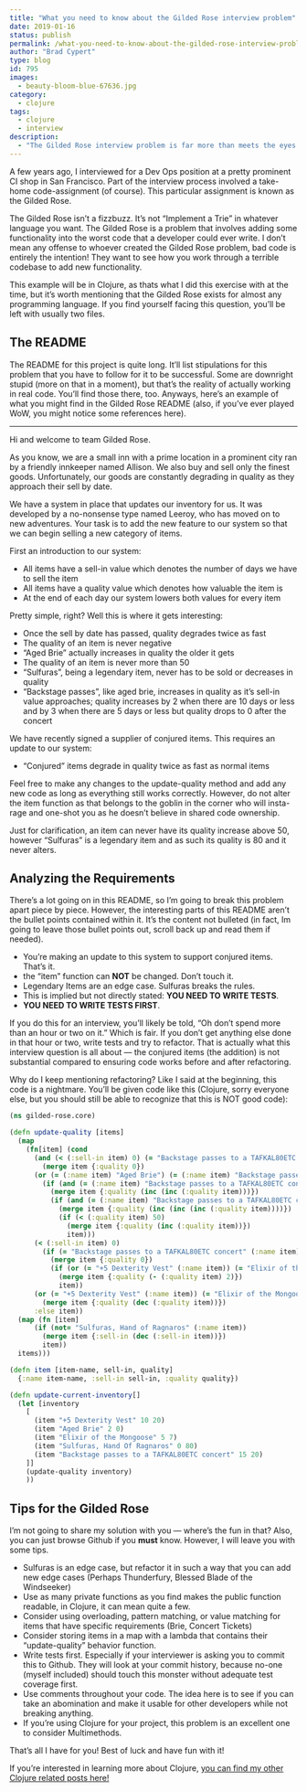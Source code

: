 ```yaml
---
title: "What you need to know about the Gilded Rose interview problem"
date: 2019-01-16
status: publish
permalink: /what-you-need-to-know-about-the-gilded-rose-interview-problem
author: "Brad Cypert"
type: blog
id: 795
images:
  - beauty-bloom-blue-67636.jpg
category:
  - clojure
tags:
  - clojure
  - interview
description:
  - "The Gilded Rose interview problem is far more than meets the eyes. You may have requirements, but you need to refactor and provide test coverage, as well!"
---
```


A few years ago, I interviewed for a Dev Ops position at a pretty prominent CI shop in San Francisco. Part of the interview process involved a take-home code-assignment (of course). This particular assignment is known as the Gilded Rose.

The Gilded Rose isn’t a fizzbuzz. It’s not “Implement a Trie” in whatever language you want. The Gilded Rose is a problem that involves adding some functionality into the worst code that a developer could ever write. I don’t mean any offense to whoever created the Gilded Rose problem, bad code is entirely the intention! They want to see how you work through a terrible codebase to add new functionality.

This example will be in Clojure, as thats what I did this exercise with at the time, but it’s worth mentioning that the Gilded Rose exists for almost any programming language. If you find yourself facing this question, you’ll be left with usually two files.

## The README

The README for this project is quite long. It’ll list stipulations for this problem that you have to follow for it to be successful. Some are downright stupid (more on that in a moment), but that’s the reality of actually working in real code. You’ll find those there, too. Anyways, here’s an example of what you might find in the Gilded Rose README (also, if you’ve ever played WoW, you might notice some references here).

---

Hi and welcome to team Gilded Rose.

As you know, we are a small inn with a prime location in a prominent city ran by a friendly innkeeper named Allison. We also buy and sell only the finest goods. Unfortunately, our goods are constantly degrading in quality as they approach their sell by date.

We have a system in place that updates our inventory for us. It was developed by a no-nonsense type named Leeroy, who has moved on to new adventures. Your task is to add the new feature to our system so that we can begin selling a new category of items.

First an introduction to our system:

- All items have a sell-in value which denotes the number of days we have to sell the item
- All items have a quality value which denotes how valuable the item is
- At the end of each day our system lowers both values for every item

Pretty simple, right? Well this is where it gets interesting:

- Once the sell by date has passed, quality degrades twice as fast
- The quality of an item is never negative
- “Aged Brie” actually increases in quality the older it gets
- The quality of an item is never more than 50
- “Sulfuras”, being a legendary item, never has to be sold or decreases in quality
- “Backstage passes”, like aged brie, increases in quality as it’s sell-in value approaches; quality increases by 2 when there are 10 days or less and by 3 when there are 5 days or less but quality drops to 0 after the concert

We have recently signed a supplier of conjured items. This requires an update to our system:

- “Conjured” items degrade in quality twice as fast as normal items

Feel free to make any changes to the update-quality method and add any new code as long as everything still works correctly. However, do not alter the item function as that belongs to the goblin in the corner who will insta-rage and one-shot you as he doesn’t believe in shared code ownership.

Just for clarification, an item can never have its quality increase above 50, however “Sulfuras” is a legendary item and as such its quality is 80 and it never alters.

## Analyzing the Requirements

There’s a lot going on in this README, so I’m going to break this problem apart piece by piece. However, the interesting parts of this README aren’t the bullet points contained within it. It’s the content not bulleted (in fact, Im going to leave those bullet points out, scroll back up and read them if needed).

- You’re making an update to this system to support conjured items. That’s it.
- the “item” function can **NOT** be changed. Don’t touch it.
- Legendary Items are an edge case. Sulfuras breaks the rules.
- This is implied but not directly stated: **YOU NEED TO WRITE TESTS**.
- **YOU NEED TO WRITE TESTS FIRST**.

If you do this for an interview, you’ll likely be told, “Oh don’t spend more than an hour or two on it.” Which is fair. If you don’t get anything else done in that hour or two, write tests and try to refactor. That is actually what this interview question is all about — the conjured items (the addition) is not substantial compared to ensuring code works before and after refactoring.

Why do I keep mentioning refactoring? Like I said at the beginning, this code is a nightmare. You’ll be given code like this (Clojure, sorry everyone else, but you should still be able to recognize that this is NOT good code):

```clojure
(ns gilded-rose.core)

(defn update-quality [items]
  (map
    (fn[item] (cond
      (and (< (:sell-in item) 0) (= "Backstage passes to a TAFKAL80ETC concert" (:name item)))
        (merge item {:quality 0})
      (or (= (:name item) "Aged Brie") (= (:name item) "Backstage passes to a TAFKAL80ETC concert"))
        (if (and (= (:name item) "Backstage passes to a TAFKAL80ETC concert") (>= (:sell-in item) 5) (< (:sell-in item) 10))
          (merge item {:quality (inc (inc (:quality item)))})
          (if (and (= (:name item) "Backstage passes to a TAFKAL80ETC concert") (>= (:sell-in item) 0) (< (:sell-in item) 5))
            (merge item {:quality (inc (inc (inc (:quality item))))})
            (if (< (:quality item) 50)
              (merge item {:quality (inc (:quality item))})
              item)))
      (< (:sell-in item) 0)
        (if (= "Backstage passes to a TAFKAL80ETC concert" (:name item))
          (merge item {:quality 0})
          (if (or (= "+5 Dexterity Vest" (:name item)) (= "Elixir of the Mongoose" (:name item)))
            (merge item {:quality (- (:quality item) 2)})
            item))
      (or (= "+5 Dexterity Vest" (:name item)) (= "Elixir of the Mongoose" (:name item)))
        (merge item {:quality (dec (:quality item))})
      :else item))
  (map (fn [item]
      (if (not= "Sulfuras, Hand of Ragnaros" (:name item))
        (merge item {:sell-in (dec (:sell-in item))})
        item))
  items)))

(defn item [item-name, sell-in, quality]
  {:name item-name, :sell-in sell-in, :quality quality})

(defn update-current-inventory[]
  (let [inventory
    [
      (item "+5 Dexterity Vest" 10 20)
      (item "Aged Brie" 2 0)
      (item "Elixir of the Mongoose" 5 7)
      (item "Sulfuras, Hand Of Ragnaros" 0 80)
      (item "Backstage passes to a TAFKAL80ETC concert" 15 20)
    ]]
    (update-quality inventory)
    ))
```

## Tips for the Gilded Rose

I’m not going to share my solution with you — where’s the fun in that? Also, you can just browse Github if you **must** know. However, I will leave you with some tips.

- Sulfuras is an edge case, but refactor it in such a way that you can add new edge cases (Perhaps Thunderfury, Blessed Blade of the Windseeker)
- Use as many private functions as you find makes the public function readable, in Clojure, it can mean quite a few.
- Consider using overloading, pattern matching, or value matching for items that have specific requirements (Brie, Concert Tickets)
- Consider storing items in a map with a lambda that contains their “update-quality” behavior function.
- Write tests first. Especially if your interviewer is asking you to commit this to Github. They will look at your commit history, because no-one (myself included) should touch this monster without adequate test coverage first.
- Use comments throughout your code. The idea here is to see if you can take an abomination and make it usable for other developers while not breaking anything.
- If you’re using Clojure for your project, this problem is an excellent one to consider Multimethods.

That’s all I have for you! Best of luck and have fun with it!

If you’re interested in learning more about Clojure, [you can find my other Clojure related posts here!](http://www.bradcypert.com/clojure-async/)
